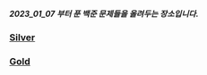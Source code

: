 ##### 2023_01_07 부터 푼 백준 문제들을 올려두는 장소입니다.



### [Silver](https://github.com/byeong-chang/Baekjoon/tree/main/%EB%B0%B1%EC%A4%80/Silver) 


### [Gold](https://github.com/byeong-chang/Baekjoon/tree/main/%EB%B0%B1%EC%A4%80/Gold)

